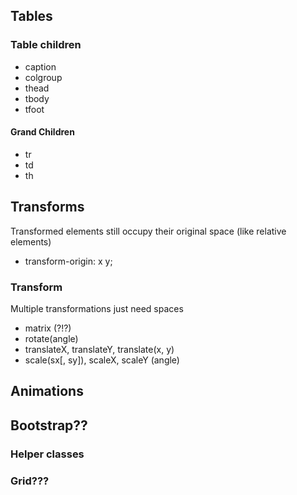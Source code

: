 ## Tables
### Table children
* caption
* colgroup
* thead
* tbody
* tfoot

#### Grand Children
* tr
* td
* th

## Transforms
Transformed elements still occupy their original space (like relative elements)

* transform-origin: x y;
### Transform
Multiple transformations just need spaces

* matrix (?!?)
* rotate(angle)
* translateX, translateY, translate(x, y)
* scale(sx[, sy]), scaleX, scaleY  (angle)


## Animations



## Bootstrap??
### Helper classes
### Grid???